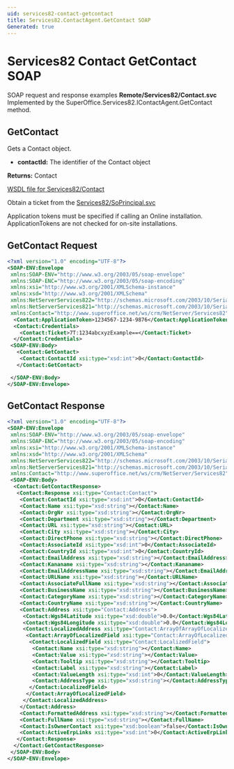 ```yaml
---
uid: services82-contact-getcontact
title: Services82.ContactAgent.GetContact SOAP
Generated: true
---
```


# Services82 Contact GetContact SOAP

SOAP request and response examples **Remote/Services82/Contact.svc**
Implemented by the <see cref="M:SuperOffice.Services82.IContactAgent.GetContact">SuperOffice.Services82.IContactAgent.GetContact</see> method.

## GetContact

Gets a Contact object.

* **contactId:** The identifier of the Contact object

**Returns:** Contact


[WSDL file for Services82/Contact](../Services82-Contact.md)

Obtain a ticket from the [Services82/SoPrincipal.svc](../SoPrincipal/index.md)

Application tokens must be specified if calling an Online installation. ApplicationTokens are not checked for on-site installations.

## GetContact Request

```xml
<?xml version="1.0" encoding="UTF-8"?>
<SOAP-ENV:Envelope
 xmlns:SOAP-ENV="http://www.w3.org/2003/05/soap-envelope"
 xmlns:SOAP-ENC="http://www.w3.org/2003/05/soap-encoding"
 xmlns:xsi="http://www.w3.org/2001/XMLSchema-instance"
 xmlns:xsd="http://www.w3.org/2001/XMLSchema"
 xmlns:NetServerServices822="http://schemas.microsoft.com/2003/10/Serialization/Arrays"
 xmlns:NetServerServices821="http://schemas.microsoft.com/2003/10/Serialization/"
 xmlns:Contact="http://www.superoffice.net/ws/crm/NetServer/Services82">
  <Contact:ApplicationToken>1234567-1234-9876</Contact:ApplicationToken>
  <Contact:Credentials>
    <Contact:Ticket>7T:1234abcxyzExample==</Contact:Ticket>
  </Contact:Credentials>
 <SOAP-ENV:Body>
   <Contact:GetContact>
    <Contact:ContactId xsi:type="xsd:int">0</Contact:ContactId>
   </Contact:GetContact>

 </SOAP-ENV:Body>
</SOAP-ENV:Envelope>

```


## GetContact Response

```xml
<?xml version="1.0" encoding="UTF-8"?>
<SOAP-ENV:Envelope
 xmlns:SOAP-ENV="http://www.w3.org/2003/05/soap-envelope"
 xmlns:SOAP-ENC="http://www.w3.org/2003/05/soap-encoding"
 xmlns:xsi="http://www.w3.org/2001/XMLSchema-instance"
 xmlns:xsd="http://www.w3.org/2001/XMLSchema"
 xmlns:NetServerServices822="http://schemas.microsoft.com/2003/10/Serialization/Arrays"
 xmlns:NetServerServices821="http://schemas.microsoft.com/2003/10/Serialization/"
 xmlns:Contact="http://www.superoffice.net/ws/crm/NetServer/Services82">
 <SOAP-ENV:Body>
  <Contact:GetContactResponse>
   <Contact:Response xsi:type="Contact:Contact">
    <Contact:ContactId xsi:type="xsd:int">0</Contact:ContactId>
    <Contact:Name xsi:type="xsd:string"></Contact:Name>
    <Contact:OrgNr xsi:type="xsd:string"></Contact:OrgNr>
    <Contact:Department xsi:type="xsd:string"></Contact:Department>
    <Contact:URL xsi:type="xsd:string"></Contact:URL>
    <Contact:City xsi:type="xsd:string"></Contact:City>
    <Contact:DirectPhone xsi:type="xsd:string"></Contact:DirectPhone>
    <Contact:AssociateId xsi:type="xsd:int">0</Contact:AssociateId>
    <Contact:CountryId xsi:type="xsd:int">0</Contact:CountryId>
    <Contact:EmailAddress xsi:type="xsd:string"></Contact:EmailAddress>
    <Contact:Kananame xsi:type="xsd:string"></Contact:Kananame>
    <Contact:EmailAddressName xsi:type="xsd:string"></Contact:EmailAddressName>
    <Contact:URLName xsi:type="xsd:string"></Contact:URLName>
    <Contact:AssociateFullName xsi:type="xsd:string"></Contact:AssociateFullName>
    <Contact:BusinessName xsi:type="xsd:string"></Contact:BusinessName>
    <Contact:CategoryName xsi:type="xsd:string"></Contact:CategoryName>
    <Contact:CountryName xsi:type="xsd:string"></Contact:CountryName>
    <Contact:Address xsi:type="Contact:Address">
     <Contact:Wgs84Latitude xsi:type="xsd:double">0.0</Contact:Wgs84Latitude>
     <Contact:Wgs84Longitude xsi:type="xsd:double">0.0</Contact:Wgs84Longitude>
     <Contact:LocalizedAddress xsi:type="Contact:ArrayOfArrayOfLocalizedField">
      <Contact:ArrayOfLocalizedField xsi:type="Contact:ArrayOfLocalizedField">
       <Contact:LocalizedField xsi:type="Contact:LocalizedField">
        <Contact:Name xsi:type="xsd:string"></Contact:Name>
        <Contact:Value xsi:type="xsd:string"></Contact:Value>
        <Contact:Tooltip xsi:type="xsd:string"></Contact:Tooltip>
        <Contact:Label xsi:type="xsd:string"></Contact:Label>
        <Contact:ValueLength xsi:type="xsd:int">0</Contact:ValueLength>
        <Contact:AddressType xsi:type="xsd:string"></Contact:AddressType>
       </Contact:LocalizedField>
      </Contact:ArrayOfLocalizedField>
     </Contact:LocalizedAddress>
    </Contact:Address>
    <Contact:FormattedAddress xsi:type="xsd:string"></Contact:FormattedAddress>
    <Contact:FullName xsi:type="xsd:string"></Contact:FullName>
    <Contact:IsOwnerContact xsi:type="xsd:boolean">false</Contact:IsOwnerContact>
    <Contact:ActiveErpLinks xsi:type="xsd:int">0</Contact:ActiveErpLinks>
   </Contact:Response>
  </Contact:GetContactResponse>
 </SOAP-ENV:Body>
</SOAP-ENV:Envelope>

```

